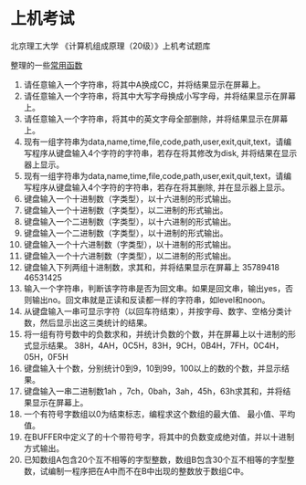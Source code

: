 # 上机考试

北京理工大学 《计算机组成原理（20级）》上机考试题库

整理的一些[常用函数](./func.md)

1. 请任意输入一个字符串，将其中A换成CC，并将结果显示在屏幕上。
2. 请任意输入一个字符串，将其中大写字母换成小写字母，并将结果显示在屏幕上。
3. 请任意输入一个字符串，将其中的英文字母全部删除，并将结果显示在屏幕上。
4. 现有一组字符串为data,name,time,file,code,path,user,exit,quit,text，请编写程序从键盘输入4个字符的字符串，若存在将其修改为disk, 并将结果在显示器上显示。
5. 现有一组字符串为data,name,time,file,code,path,user,exit,quit,text，请编写程序从键盘输入4个字符的字符串，若存在将其删除, 并在显示器上显示。
6. 键盘输入一个十进制数（字类型），以十六进制的形式输出。
7. 键盘输入一个十进制数（字类型），以二进制的形式输出。
8. 键盘输入一个二进制数（字类型），以十六进制的形式输出。
9. 键盘输入一个二进制数（字类型），以十进制的形式输出。
10. 键盘输入一个十六进制数（字类型），以十进制的形式输出。
11. 键盘输入一个十六进制数（字类型），以二进制的形式输出。
12. 键盘输入下列两组十进制数，求其和，并将结果显示在屏幕上
         35789418
         46531425
13. 输入一个字符串，判断该字符串是否为回文串。如果是回文串，输出yes，否则输出no。回文串就是正读和反读都一样的字符串，如level和noon。
14. 从键盘输入一串可显示字符（以回车符结束），并按字母、数字、空格分类计数，然后显示出这三类统计的结果。
15. 将一组有符号数中的负数求和，并统计负数的个数，并在屏幕上以十进制的形式显示结果。
38H，4AH，0C5H，83H，9CH，0B4H，7FH，0C4H，05H，0F5H
16. 键盘输入十个数，分别统计0到9，10到99，100以上的数的个数，并显示结果。
17. 键盘输入一串二进制数1ah ，7ch，0bah，3ah，45h，63h求其和，并将结果显示在屏幕上。
18. 一个有符号字数组以0为结束标志，编程求这个数组的最大值、 最小值、平均值。
19. 在BUFFER中定义了的十个带符号字，将其中的负数变成绝对值，并以十进制方式输出。
20. 已知数组A包含20个互不相等的字型整数，数组B包含30个互不相等的字型整数，试编制一程序把在A中而不在B中出现的整数放于数组C中。